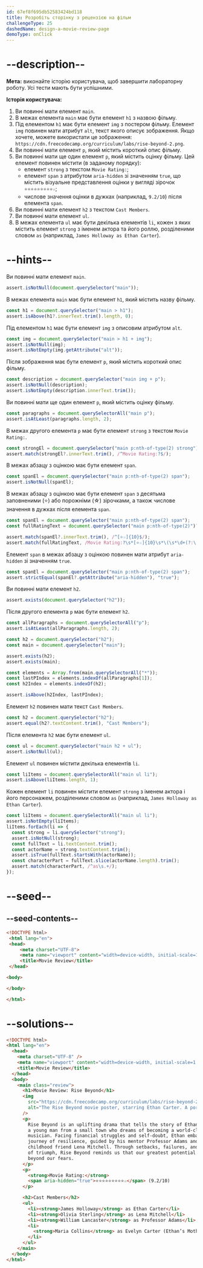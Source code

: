 ```yaml
---
id: 67ef8f695db52583424bd118
title: Розробіть сторінку з рецензією на фільм
challengeType: 25
dashedName: design-a-movie-review-page
demoType: onClick
---
```


# --description--

**Мета:** виконайте історію користувача, щоб завершити лабораторну роботу. Усі тести мають бути успішними.

**Історія користувача:**

1. Ви повинні мати елемент `main`.
2. В межах елемента `main` має бути елемент `h1` з назвою фільму.
3. Під елементом `h1` має бути елемент `img` з постером фільму. Елемент `img` повинен мати атрибут `alt`, текст якого описує зображення. Якщо хочете, можете використати це зображення: `https://cdn.freecodecamp.org/curriculum/labs/rise-beyond-2.png`.
4. Ви повинні мати елемент `p`, який містить короткий опис фільму.
5. Ви повинні мати ще один елемент `p`, який містить оцінку фільму. Цей елемент повинен містити (в заданому порядку):
   - елемент `strong` з текстом `Movie Rating:`;
   - елемент `span` з атрибутом `aria-hidden` зі значенням `true`, що містить візуальне представлення оцінки у вигляді зірочок `⭐⭐⭐⭐⭐⭐⭐⭐⭐☆`;
   - числове значення оцінки в дужках (наприклад, `9.2/10`) після елемента `span`.
6. Ви повинні мати елемент `h2` з текстом `Cast Members`.
7. Ви повинні мати елемент `ul`.
8. В межах елемента `ul` має бути декілька елементів `li`, кожен з яких містить елемент `strong` з іменем актора та його роллю, розділеними словом `as` (наприклад, `James Holloway as Ethan Carter`).

# --hints--

Ви повинні мати елемент `main`.

```js
assert.isNotNull(document.querySelector("main"));
```

В межах елемента `main` має бути елемент `h1`, який містить назву фільму.

```js
const h1 = document.querySelector("main > h1");
assert.isAbove(h1?.innerText.trim().length, 0);
```

Під елементом `h1` має бути елемент `img` з описовим атрибутом `alt`.

```js
const img = document.querySelector("main > h1 + img");
assert.isNotNull(img);
assert.isNotEmpty(img.getAttribute("alt"));
```

Після зображення має бути елемент `p`, який містить короткий опис фільму.

```js
const description = document.querySelector("main img + p");
assert.isNotNull(description);
assert.isNotEmpty(description.innerText.trim());
```

Ви повинні мати ще один елемент `p`, який містить оцінку фільму.

```js
const paragraphs = document.querySelectorAll("main p");
assert.isAtLeast(paragraphs.length, 2);
```

В межах другого елемента `p` має бути елемент `strong` з текстом `Movie Rating:`.

```js
const strongEl = document.querySelector("main p:nth-of-type(2) strong");
assert.match(strongEl?.innerText.trim(), /^Movie Rating:?$/);
```

В межах абзацу з оцінкою має бути елемент `span`.

```js
const spanEl = document.querySelector("main p:nth-of-type(2) span");
assert.isNotNull(spanEl);
```

В межах абзацу з оцінкою має бути елемент `span` з десятьма заповненими (⭐) або порожніми (☆) зірочками, а також числове значення в дужках після елемента `span`.

```js  
const spanEl = document.querySelector("main p:nth-of-type(2) span");
const fullRatingText = document.querySelector("main p:nth-of-type(2)")?.textContent.replace(/\s+/g, ' ').trim();

assert.match(spanEl?.innerText.trim(), /^[⭐☆]{10}$/);
assert.match(fullRatingText, /Movie Rating:?\s*[⭐☆]{10}\s*\(\s*\d+(?:\.\d+)?\s*\/\s*10\s*\)$/);
```

Елемент `span` в межах абзацу з оцінкою повинен мати атрибут `aria-hidden` зі значенням `true`.

```js
const spanEl = document.querySelector("main p:nth-of-type(2) span");
assert.strictEqual(spanEl?.getAttribute("aria-hidden"), "true");
```

Ви повинні мати елемент `h2`.

```js
assert.exists(document.querySelector("h2"));
```

Після другого елемента `p` має бути елемент `h2`.

```js
const allParagraphs = document.querySelectorAll("p");
assert.isAtLeast(allParagraphs.length, 2);

const h2 = document.querySelector("h2");
const main = document.querySelector("main");

assert.exists(h2);
assert.exists(main);

const elements = Array.from(main.querySelectorAll("*"));
const lastPIndex = elements.indexOf(allParagraphs[1]);
const h2Index = elements.indexOf(h2);

assert.isAbove(h2Index, lastPIndex);
```

Елемент `h2` повинен мати текст `Cast Members`.

```js
const h2 = document.querySelector("h2");
assert.equal(h2?.textContent.trim(), "Cast Members");
```

Після елемента `h2` має бути елемент `ul`.

```js
const ul = document.querySelector("main h2 + ul");
assert.isNotNull(ul);
```

Елемент `ul` повинен містити декілька елементів `li`.

```js
const liItems = document.querySelectorAll("main ul li");
assert.isAbove(liItems.length, 1);
```

Кожен елемент `li` повинен містити елемент `strong` з іменем актора і його персонажем, розділеними словом `as` (наприклад, `James Holloway as Ethan Carter`).

```js
const liItems = document.querySelectorAll("main ul li");  
assert.isNotEmpty(liItems);
liItems.forEach(li => {
  const strong = li.querySelector("strong");
  assert.isNotNull(strong);
  const fullText = li.textContent.trim();
  const actorName = strong.textContent.trim();
  assert.isTrue(fullText.startsWith(actorName));
  const characterPart = fullText.slice(actorName.length).trim();
  assert.match(characterPart, /^as\s.+/);
});
```

# --seed--

## --seed-contents--

```html
<!DOCTYPE html>
 <html lang="en">
 <head>
     <meta charset="UTF-8">
     <meta name="viewport" content="width=device-width, initial-scale=1.0">
     <title>Movie Review</title>
 </head>

<body>

</body>

</html>
```

# --solutions--

```html
<!DOCTYPE html>
<html lang="en">
  <head>
    <meta charset="UTF-8" />
    <meta name="viewport" content="width=device-width, initial-scale=1.0" />
    <title>Movie Review</title>
  </head>
  <body>
    <main class="review">
      <h1>Movie Review: Rise Beyond</h1>
      <img
        src="https://cdn.freecodecamp.org/curriculum/labs/rise-beyond-2.png"
        alt="The Rise Beyond movie poster, starring Ethan Carter. A portrait of a young boy standing on a stage with his back toward the audience, holding a guitar at his side, staring at a backdrop of a cityscape with the sun rising behind its tall buildings."
      />
      <p>
        Rise Beyond is an uplifting drama that tells the story of Ethan Carter,
        a young man from a small town who dreams of becoming a world-class
        musician. Facing financial struggles and self-doubt, Ethan embarks on a
        journey of resilience, guided by his mentor Professor Adams and
        childhood friend Lena Mitchell. Through setbacks, failures, and moments
        of triumph, Rise Beyond reminds us that our greatest potential lies
        beyond our fears.
      </p>
      <p>
        <strong>Movie Rating:</strong>
        <span aria-hidden="true">⭐⭐⭐⭐⭐⭐⭐⭐⭐☆</span> (9.2/10)
      </p>

      <h2>Cast Members</h2>
      <ul>
        <li><strong>James Holloway</strong> as Ethan Carter</li>
        <li><strong>Olivia Sterling</strong> as Lena Mitchell</li>
        <li><strong>William Lancaster</strong> as Professor Adams</li>
        <li>
          <strong>Maria Collins</strong> as Evelyn Carter (Ethan’s Mother)
        </li>
      </ul>
    </main>
  </body>
</html>
```
